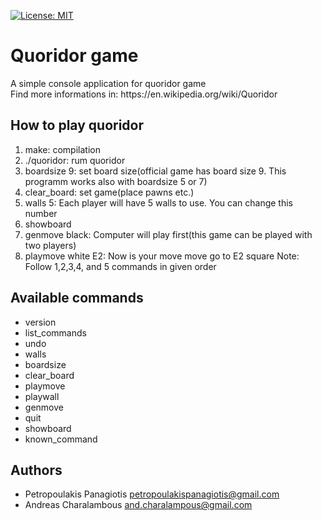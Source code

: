 [![License: MIT](https://img.shields.io/badge/License-MIT-yellow.svg)](https://opensource.org/licenses/MIT) <br />
# Quoridor game 
<p align="center"
 <img  width="250" height="250" src="https://upload.wikimedia.org/wikipedia/commons/thumb/8/84/Quoridor_1.jpg/800px-Quoridor_1.jpg"/>
</p>
A simple console application for quoridor game<br />
Find more informations in: https://en.wikipedia.org/wiki/Quoridor

## How to play quoridor 
1. make: compilation
2. ./quoridor: rum quoridor
3. boardsize 9: set board size(official game has board size 9. This programm works also with boardsize 5 or 7)
4. clear_board: set game(place pawns etc.) 
5. walls 5: Each player will have 5 walls to use. You can change this number
6. showboard
7. genmove black: Computer will play first(this game can be played with two players)  
8. playmove white E2: Now is your move move go to E2 square
Note: Follow 1,2,3,4, and 5 commands in given order 

## Available commands
* version
* list_commands 
* undo
* walls
* boardsize
* clear_board
* playmove
* playwall
* genmove
* quit
* showboard
* known_command

## Authors
* Petropoulakis Panagiotis petropoulakispanagiotis@gmail.com
* Andreas Charalambous and.charalampous@gmail.com

